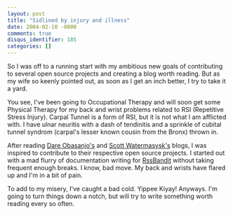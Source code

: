 ```yaml
---
layout: post
title: "Sidlined by injury and illness"
date: 2004-02-10 -0800
comments: true
disqus_identifier: 185
categories: []
---
```

So I was off to a running start with my ambitious new goals of
contributing to several open source projects and creating a blog worth
reading. But as my wife so keenly pointed out, as soon as I get an inch
better, I try to take it a yard.

You see, I've been going to Occupational Therapy and will soon get some
Physical Therapy for my back and wrist problems related to RSI
(Repetitive Stress Injury). Carpal Tunnel is a form of RSI, but it is
not what I am afflicted with. I have ulnar neuritis with a dash of
tendinitis and a sprinkle of cubital tunnel syndrom (carpal's lesser
known cousin from the Bronx) thrown in.

After reading [Dare
Obasanjo's](http://www.25hoursaday.com/weblog/SyndicationService.asmx/GetRss "Dare's Blog")
and [Scott Watermasysk's](http://scottwater.com/Blog/rss.aspx) blogs, I
was inspired to contribute to their respective open source projects. I
started out with a mad flurry of documentation writing for
[RssBandit](http://www.rssbandit.org) without taking frequent enough
breaks. I know, bad move. My back and wrists have flared up and I'm in a
bit of pain.

To add to my misery, I've caught a bad cold. Yippee Kiyay! Anyways. I'm
going to turn things down a notch, but will try to write something worth
reading every so often.

